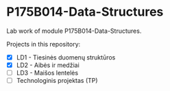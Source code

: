 # P175B014-Data-Structures
 
Lab work of module P175B014-Data-Structures.

Projects in this repository:
- [x] LD1 - Tiesinės duomenų struktūros
- [x] LD2 - Aibės ir medžiai
- [ ] LD3 - Maišos lentelės
- [ ] Technologinis projektas (TP)
